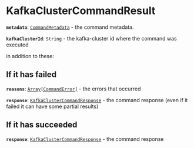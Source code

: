# KafkaClusterCommandResult

**`metadata`**: [`CommandMetadata`](CommandMetadata.md) - the command metadata.

**`kafkaClusterId`**: `String` - the kafka-cluster id where the command was executed

in addition to these:

## If it has failed

**`reasons`**: [`Array[CommandError]`](CommandError.md) - the errors that occurred

**`response`**: [`KafkaClusterCommandResponse`](KafkaClusterCommandResponse.md) - the command response (even if it failed it can have some partial results)

## If it has succeeded

**`response`**: [`KafkaClusterCommandResponse`](KafkaClusterCommandResponse.md) - the command response
